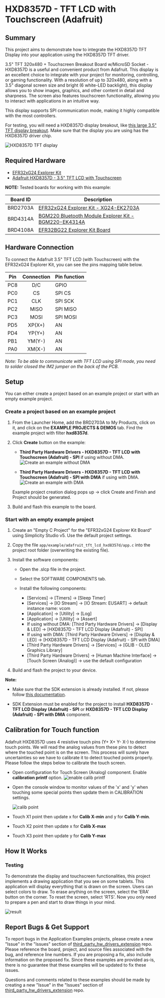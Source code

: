 # HXD8357D - TFT LCD with Touchscreen (Adafruit) #

## Summary ##

This project aims to demonstrate how to integrate the HXD8357D TFT Display into your application using the HXD8357D TFT driver.

3.5" TFT 320x480 + Touchscreen Breakout Board w/MicroSD Socket - HXD8357D is a useful and convenient product from Adafruit. This display is an excellent choice to integrate with your project for monitoring, controlling, or gaming functionality. With a resolution of up to 320x480, along with a 3.5" diagonal screen size and bright (6 white-LED backlight), this display allows you to show images, graphics, and other content in detail and sharpness. The screen also features touchscreen functionality, allowing you to interact with applications in an intuitive way.

This display supports SPI communication mode, making it highly compatible with the most controllers.

For testing, you will need a HXD8357D display breakout, like [this large 3.5" TFT display breakout](https://www.adafruit.com/product/2050).  Make sure that the display you are using has the HXD8357D driver chip.

![HXD8357D TFT display](image/hxd8357d_display.png)

## Required Hardware ##

- [EFR32xG24 Explorer Kit](https://www.silabs.com/development-tools/wireless/efr32xg24-explorer-kit?tab=overview)
- [Adafruit HXD8357D - 3.5" TFT LCD with Touchscreen](https://www.adafruit.com/product/2050)

**NOTE:**
Tested boards for working with this example:

| Board ID | Description  |
| ---------------------- | ------ |
| BRD2703A | [EFR32xG24 Explorer Kit - XG24-EK2703A ](https://www.silabs.com/development-tools/wireless/efr32xg24-explorer-kit?tab=overview)    |
| BRD4314A | [BGM220 Bluetooth Module Explorer Kit - BGM220-EK4314A](https://www.silabs.com/development-tools/wireless/bluetooth/bgm220-explorer-kit?tab=overview)  |
| BRD4108A | [EFR32BG22 Explorer Kit Board](https://www.silabs.com/development-tools/wireless/bluetooth/bg22-explorer-kit?tab=overview)  |

## Hardware Connection ##

To connect the Adafruit 3.5" TFT LCD (with Touchscreen) with the EFR32xG24 Explorer Kit, you can see the pins mapping table below.

| Pin | Connection | Pin function |
|:---:|:-------------:|:---------------|
| PC8 | D/C | GPIO |
| PC0 | CS | SPI CS |
| PC1 | CLK | SPI SCK |
| PC2 | MISO | SPI MISO |
| PC3 | MOSI | SPI MOSI |
| PD5 | XP(X+) | AN |
| PD4 | YP(Y+) | AN |
| PB1 | YM(Y-) | AN |
| PA0 | XM(X-) | AN |

*Note: To be able to communicate with TFT LCD using SPI mode, you need to solder closed the IM2 jumper on the back of the PCB.*

## Setup ##

You can either create a project based on an example project or start with an empty example project.

### Create a project based on an example project ###

1. From the Launcher Home, add the BRD2703A to My Products, click on it, and click on the **EXAMPLE PROJECTS & DEMOS** tab. Find the example project with filter **hxd8357d**.

2. Click **Create** button on the example:

    - **Third Party Hardware Drivers - HXD8357D - TFT LCD with Touchscreen (Adafruit) - SPI** if using without DMA.  
    ![Create an example without DMA](image/create_example_without_dma_mode.png)

    - **Third Party Hardware Drivers - HXD8357D - TFT LCD with Touchscreen (Adafruit) - SPI with DMA** if using with DMA.
    ![Create an example with DMA](image/create_example_with_dma_mode.png)

    Example project creation dialog pops up -> click Create and Finish and Project should be generated.

3. Build and flash this example to the board.

### Start with an empty example project ###

1. Create an "Empty C Project" for the "EFR32xG24 Explorer Kit Board" using Simplicity Studio v5. Use the default project settings.

2. Copy the file `app/example/adafruit_tft_lcd_hxd8357d/app.c` into the project root folder (overwriting the existing file).

3. Install the software components:

   - Open the .slcp file in the project.

   - Select the SOFTWARE COMPONENTS tab.

   - Install the following components:

      - [Services] → [Timers] → [Sleep Timer]
      - [Services] → [IO Stream] → [IO Stream: EUSART] → default instance name: vcom
      - [Application] → [Utility] → [Log]
      - [Application] → [Utility] → [Assert]
      - If using without DMA: [Third Party Hardware Drivers] → [Display & LED] → [HXD8357D - TFT LCD Display (Adafruit) - SPI]
      - If using with DMA: [Third Party Hardware Drivers] → [Display & LED] → [HXD8357D - TFT LCD Display (Adafruit) - SPI with DMA]
      - [Third Party Hardware Drivers] → [Services] → [GLIB - OLED Graphics Library]
      - [Third Party Hardware Drivers] → [Human Machine Interface] → [Touch Screen (Analog)] → use the default configuration

4. Build and flash the project to your device.

**Note:**

- Make sure that the SDK extension is already installed. If not, please follow [this documentation](https://github.com/SiliconLabs/third_party_hw_drivers_extension/blob/master/README.md#how-to-add-to-simplicity-studio-ide).

- SDK Extension must be enabled for the project to install **HXD8357D - TFT LCD Display (Adafruit) - SPI** or **HXD8357D - TFT LCD Display (Adafruit) - SPI with DMA** component.

## Calibration for Touch function ##

Adafruit HXD8357D uses 4 resistive touch pins (Y+ X+ Y- X-) to determine touch points. We will read the analog values from these pins to detect where the touched point is on the screen. This process will surely have uncertainties so we have to calibrate it to detect touched points properly. Please follow the steps below to calibrate the touch screen.

- Open configuration for Touch Screen (Analog) component. Enable **calibration printf** option.
   ![enable calib printf](image/enable_calib_printf.png)

- Open the console window to monitor values of the 'x' and 'y' when touching some special points then update them in CALIBRATION settings.

   ![calib point](image/calib_point.png)

- Touch X1 point then update x for **Calib X-min** and y for **Calib Y-min**.

- Touch X2 point then update x for **Calib X-max**

- Touch X3 point then update y for **Calib Y-max**

## How It Works ##

### Testing ###

To demonstrate the display and touchscreen functionalities, this project implements a drawing application that you see on some tablets. This application will display everything that is drawn on the screen. Users can select colors to draw. To erase anything on the screen, select the 'ERA' button on the corner. To reset the screen, select 'RTS'. Now you only need to prepare a pen and start to draw things in your mind.

![result](image/result.GIF)

## Report Bugs & Get Support ##

To report bugs in the Application Examples projects, please create a new "Issue" in the "Issues" section of [third_party_hw_drivers_extension](https://github.com/SiliconLabs/third_party_hw_drivers_extension) repo. Please reference the board, project, and source files associated with the bug, and reference line numbers. If you are proposing a fix, also include information on the proposed fix. Since these examples are provided as-is, there is no guarantee that these examples will be updated to fix these issues.

Questions and comments related to these examples should be made by creating a new "Issue" in the "Issues" section of [third_party_hw_drivers_extension](https://github.com/SiliconLabs/third_party_hw_drivers_extension) repo.
